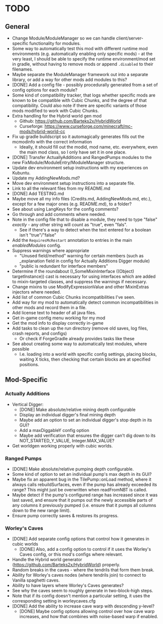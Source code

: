 # TODO

## General

* Change Module/ModuleManager so we can handle client/server-specific functionality for modules.
* Some way to automatically test this mod with different runtime mod environments (e.g. automatically
  enabling only specific mods) - at the very least, I should be able to specify the runtime environment/mod set
  in gradle, without having to remove mods or append `.disabled` to their filenames.
* Maybe separate the ModuleManager framework out into a separate library, or add a way for other mods
  add modules to this?
* [DONE] Add a config file - possibly procedurally generated from a set of config options for each module?
* Some kind of compatibility tracker, that logs whether specific mods are known to be compatible with
  Cubic Chunks, and the degree of that compatibility. Could also note if there are specific variants
  of those mods modified to work with Cubic Chunks.
* Extra handling for the Hybrid world gen mod
  * Github: https://github.com/Barteks2x/HybridWorld
  * Curseforge: https://www.curseforge.com/minecraft/mc-mods/hybrid-world-cc
* Fix up gradle buildscript so it automagically generates fills out the mcmodinfo with the correct information
  * Ideally, it should fill out the modid, mod name, etc. everywhere, even the main mod class, so I only have
    set it in one place.
* [DONE] Transfer ActuallyAdditions and RangedPumps modules to the new FixModule/ModuleEntry/ModuleManager structure.
* Update dev environment setup instructions with my experiences on Kubuntu.
* Update my AddingNewMods.md?
* Move dev environment setup instructions into a separate file.
* Link to all the relevant files from my README.md
* [DONE] Add TESTING.md
* Maybe move all my info files (Credits.md, AddingNewMods.md, etc.), except for a few major ones (e.g. README.md), to
  a folder?
* See about using LangKeys for the config comments?
* Go through and add comments where needed.
* Note in the config file that to disable a module, they need to type "false" _exactly_ - any other string
  will count as "true", even "fals".
  * See if there's a way to detect when the text entered for a boolean isn't "true"/"false"
* Add the `RequiresMcRestart` annotation to entries in the main _enabledModules_ config.
* Suppress warnings where appropriate
  * "Unused field/method" warning for certain members (such as _explanation field in config for Actually Additions Digger module)
  * "public is redundant for interface members"
* Determine if the roundabout (I_SomeMixinInterface ((Object) targetInstance)) cast is necessary for using interfaces which are added to mixin-targeted classes, and suppress the warnings if necessary.
* Change mixins to use ModifyExpressionValue and other MixinExtras injectors where needed.
* Add list of common Cubic Chunks incompatibilities I've seen.
* Add way for my mod to automatically detect common incompatibilities in other mods and record them in a file.
* Add license text to header of all java files.
* Get in-game config menu working for my mod
* Get the mod info to display correctly in-game
* Add tasks to clean up the run directory (remove old saves, log files, crash reports, and configs)
  * Or check if ForgeGradle already provides tasks like these
* See about creating some way to automatically test modules, where possible
  * I.e. loading into a world with specific config settings, placing blocks, waiting X ticks, then checking that certain blocks are at specified positions.

## Mod-Specific

### Actually Additions

* Vertical Digger:
  * [DONE] Make absolute/relative mining depth configurable
  * Display an individual digger's final mining depth
  * Maybe add an option to set an individual digger's stop depth in its GUI?
  * Add a maxDiggableY config option
  * Maybe add verification that ensures the digger can't dig down to its NOT_STARTED_Y_VALUE, Integer.MAX_VALUE?
* Get worldgen working properly with cubic worlds.

### Ranged Pumps

* [DONE] Make absolute/relative pumping depth configurable.
* Some kind of option to set an individual pump's max depth in its GUI?
* Maybe fix an apparent bug in the TilePump::onLoad method, where it always calls rebuildSurfaces, even if the pump has already exceeded its range? This might just be overwritten when readFromNBT is called.
* Maybe detect if the pump's configured range has increased since it was last saved, and ensure that it pumps out the newly accessible parts of any columns it previously pumped (i.e. ensure that it pumps all columns down to the new range limit).
* Ensure pump correctly saves & restores its progress.

### Worley's Caves

* [DONE] Add separate config options that control how it generates in cubic worlds
  * [DONE] Also, add a config option to control if it uses the Worley's Caves config, or this mod's configs
    where relevant.
* Handle the Hybrid world generator (https://github.com/Barteks2x/HybridWorld) properly.
* Random breaks in the caves - where the tendrils that form them break.
* Ability for Worley's caves nodes (where tendrils join) to connect to Vanilla spaghetti caves.
* Ability to have layers where Worley's Caves generates?
* See why the caves seem to roughly generate in two-block-high steps.
* Note that if its config doesn't mention a particular setting, it uses the corresponding setting in
  worleycaves.cfg
* [DONE] Add the ability to increase cave warp with descending y-level?
  * [DONE] Maybe config options allowing control over how cave warp increases, and how that combines with
    noise-based warp if enabled. 